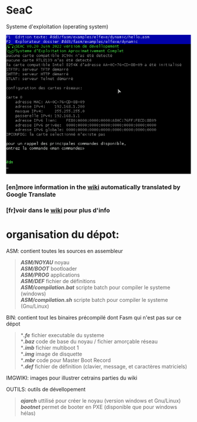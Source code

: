 # SeaC
Systeme d'exploitation (operating system)

![](https://raw.githubusercontent.com/N-LG/SEAC/master/IMGWIKI/exemple1.png)

### [en]more information in the [wiki](https://github-com.translate.goog/N-LG/SEAC/wiki?_x_tr_sl=fr&_x_tr_tl=en&_x_tr_hl=fr&_x_tr_pto=wapp) automatically translated by Google Translate

### [fr]voir dans le [wiki](https://github.com/N-LG/SEAC/wiki) pour plus d'info

# organisation du dépot:

ASM: contient toutes les sources en assembleur  
> ***ASM/NOYAU*** noyau  
> ***ASM/BOOT*** bootloader  
> ***ASM/PROG*** applications  
> ***ASM/DEF*** fichier de définitions  
> ***ASM/compilation.bat*** scripte batch pour compiler le systeme (windows)  
> ***ASM/compilation.sh*** scripte batch pour compiler le systeme (Gnu/Linux)
    
BIN: contient tout les binaires précompilé dont Fasm qui n'est pas sur ce dépot  
> ****.fe*** fichier executable du systeme  
>  ****.baz*** code de base du noyau / fichier amorçable réseau  
> ****.imb*** fichier multiboot 1  
> ****.img*** image de disquette  
> ****.mbr*** code pour Master Boot Record  
> ****.def*** fichier de définition (clavier, message, et caractères matriciels)

IMGWIKI: images pour illustrer cetrains parties du wiki

OUTILS: outils de dévellopement
> ***ajarch*** uttilisé pour créer le noyau (version windows et Gnu/Linux)  
> ***bootnet*** permet de booter en PXE (disponible que pour windows hélas)  





